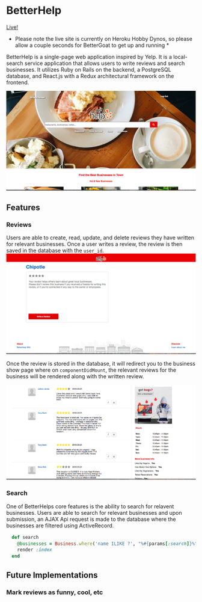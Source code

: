 

# BetterHelp

[Live!](https://betterhelp.herokuapp.com/#/)
 * Please note the live site is currently on Heroku Hobby Dynos, so please allow a couple seconds for BetterGoat to get up and running *
  
BetterHelp is a single-page web application inspired by Yelp. It is a local-search service application that allows users to write reviews and search businesses. It utilizes Ruby on Rails on the backend, a PostgreSQL database, and React.js with a Redux architectural framework on the frontend.


![alt text](https://github.com/jonathanahn95/BetterHelp/blob/master/app/assets/images/git_pic1.png "Logo Title Text 1")

## Features


### Reviews
Users are able to create, read, update, and delete reviews they have written for relevant businesses. Once a user writes a review, the review is then saved in the database with the `user_id`.
![alt text](https://github.com/jonathanahn95/BetterHelp/blob/master/app/assets/images/git_review.png "Logo Title Text 1")

Once the review is stored in the database, it will redirect you to the business show page where on `componentDidMount`, the relevant reviews for the business will be rendered along with the written review.

![alt text](https://github.com/jonathanahn95/BetterHelp/blob/master/app/assets/images/git_reviews.png "Logo Title Text 1")



### Search
One of BetterHelps core features is the ability to search for relavent businesses. Users are able to search for relevant businesses and upon submission, an AJAX Api request is made to the database where the businesses are filtered using ActiveRecord.

```ruby
  def search
    @businesses = Business.where('name ILIKE ?', "%#{params[:search]}%")
    render :index
  end
```

## Future Implementations

### Mark reviews as funny, cool, etc
